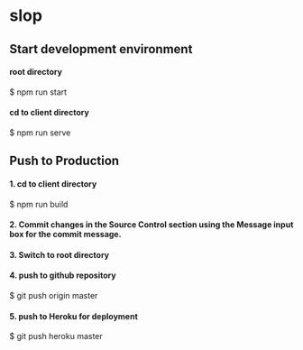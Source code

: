 # slop

##  Start development environment

#### root directory
$ npm run start

#### cd to client directory
$ npm run serve

## Push to Production

#### 1.  cd to client directory
$ npm run build

#### 2.  Commit changes in the Source Control section using the Message input box for the commit message.

#### 3.  Switch to root directory
#### 4.  push to github repository
$ git push origin master

#### 5.  push to Heroku for deployment
$ git push heroku master

